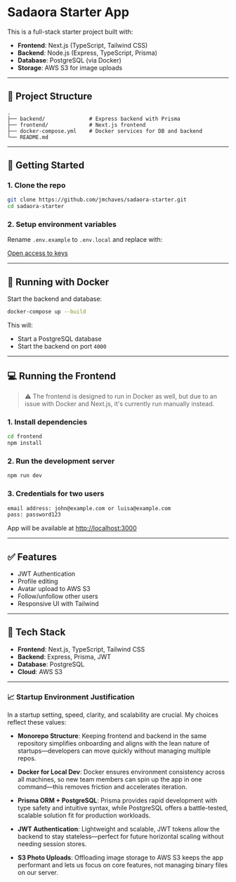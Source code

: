 # Sadaora Starter App

This is a full-stack starter project built with:

- **Frontend**: Next.js (TypeScript, Tailwind CSS)
- **Backend**: Node.js (Express, TypeScript, Prisma)
- **Database**: PostgreSQL (via Docker)
- **Storage**: AWS S3 for image uploads

---

## 📁 Project Structure

```
.
├── backend/              # Express backend with Prisma
├── frontend/             # Next.js frontend
├── docker-compose.yml    # Docker services for DB and backend
└── README.md
```

---

## 🚀 Getting Started

### 1. Clone the repo

```bash
git clone https://github.com/jmchaves/sadaora-starter.git
cd sadaora-starter
```

### 2. Setup environment variables

Rename `.env.example` to `.env.local` and replace with:

[Open access to keys](https://docs.google.com/document/d/1ildTwjn5tYqewc9GUYIZDCc7hebDqt3yM7ygo3u-vgo/edit?usp=drive_link)

---

## 🐳 Running with Docker

Start the backend and database:

```bash
docker-compose up --build
```

This will:
- Start a PostgreSQL database
- Start the backend on port `4000`

---

## 💻 Running the Frontend
> ⚠️ The frontend is designed to run in Docker as well, but due to an issue with Docker and Next.js, it's currently run manually instead.
### 1. Install dependencies

```bash
cd frontend
npm install
```

### 2. Run the development server

```bash
npm run dev
```

### 3. Credentials for two users

```bash
email address: john@example.com or luisa@example.com
pass: password123
```

App will be available at [http://localhost:3000](http://localhost:3000)

---

## ✅ Features

- JWT Authentication
- Profile editing
- Avatar upload to AWS S3
- Follow/unfollow other users
- Responsive UI with Tailwind

---

## 🧪 Tech Stack

- **Frontend**: Next.js, TypeScript, Tailwind CSS
- **Backend**: Express, Prisma, JWT
- **Database**: PostgreSQL
- **Cloud**: AWS S3

---

### 📈 Startup Environment Justification

In a startup setting, speed, clarity, and scalability are crucial. My choices reflect these values:

- **Monorepo Structure**: Keeping frontend and backend in the same repository simplifies onboarding and aligns with the lean nature of startups—developers can move quickly without managing multiple repos.

- **Docker for Local Dev**: Docker ensures environment consistency across all machines, so new team members can spin up the app in one command—this removes friction and accelerates iteration.

- **Prisma ORM + PostgreSQL**: Prisma provides rapid development with type safety and intuitive syntax, while PostgreSQL offers a battle-tested, scalable solution fit for production workloads.

- **JWT Authentication**: Lightweight and scalable, JWT tokens allow the backend to stay stateless—perfect for future horizontal scaling without needing session stores.

- **S3 Photo Uploads**: Offloading image storage to AWS S3 keeps the app performant and lets us focus on core features, not managing binary files on our server.
